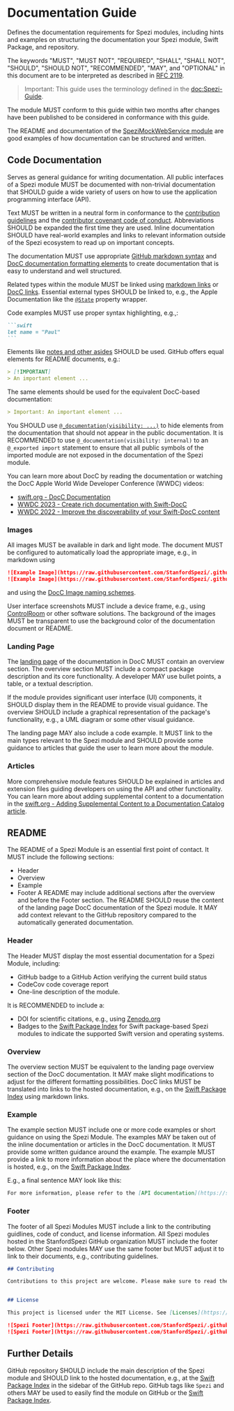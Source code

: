 # Documentation Guide

<!--

This source file is part of the Stanford Spezi open-source project

SPDX-FileCopyrightText: 2022 Stanford University and the project authors (see CONTRIBUTORS.md)

SPDX-License-Identifier: MIT

-->

Defines the documentation requirements for Spezi modules, including hints and examples on structuring the documentation your Spezi module, Swift Package, and repository.

The keywords "MUST", "MUST NOT", "REQUIRED", "SHALL", "SHALL NOT", "SHOULD", "SHOULD NOT", "RECOMMENDED", "MAY", and "OPTIONAL" in this document are to be interpreted as described in [RFC 2119](https://www.ietf.org/rfc/rfc2119.txt).

> Important: This guide uses the terminology defined in the <doc:Spezi-Guide>.

The module MUST conform to this guide within two months after changes have been published to be considered in conformance with this guide.

The README and documentation of the [SpeziMockWebService module](https://github.com/StanfordSpezi/SpeziMockWebService) are good examples of how documentation can be structured and written.


## Code Documentation

Serves as general guidance for writing documentation.
All public interfaces of a Spezi module MUST be documented with non-trivial documentation that SHOULD guide a wide variety of users on how to use the application programming interface (API).

Text MUST be written in a neutral form in conformance to the [contribution guidelines](https://github.com/StanfordSpezi/.github/blob/main/CONTRIBUTING.md) and the [contributor covenant code of conduct](https://github.com/StanfordSpezi/.github/blob/main/CODE_OF_CONDUCT.md).
Abbreviations SHOULD be expanded the first time they are used.
Inline documentation SHOULD have real-world examples and links to relevant information outside of the Spezi ecosystem to read up on important concepts.

The documentation MUST use appropriate [GitHub markdown syntax](https://docs.github.com/en/get-started/writing-on-github/getting-started-with-writing-and-formatting-on-github/basic-writing-and-formatting-syntax) and [DocC documentation formatting elements](https://www.swift.org/documentation/docc/formatting-your-documentation-content) to create documentation that is easy to understand and well structured. 

Related types within the module MUST be linked using [markdown links](https://docs.github.com/en/get-started/writing-on-github/getting-started-with-writing-and-formatting-on-github/basic-writing-and-formatting-syntax#links) or [DocC links](https://www.swift.org/documentation/docc/formatting-your-documentation-content#Link-to-Symbols-and-Other-Content).
Essential external types SHOULD be linked to, e.g., the Apple Documentation like the [`@State`](https://developer.apple.com/documentation/swiftui/state) property wrapper.

Code examples MUST use proper syntax highlighting, e.g.,:
````md
```swift
let name = "Paul"
```
````

Elements like [notes and other asides](https://www.swift.org/documentation/docc/documenting-a-swift-framework-or-package) SHOULD be used.
GitHub offers equal elements for README documents, e.g.:
```md
> [!IMPORTANT] 
> An important element ...
```
The same elements should be used for the equivalent DocC-based documentation:
```md
> Important: An important element ...
```

You SHOULD use [`@_documentation(visibility: ...)`](https://github.com/apple/swift/blob/main/docs/ReferenceGuides/UnderscoredAttributes.md#_documentationvisibility-) to hide elements from the documentation that should not appear in the public documentation.
It is RECOMMENDED to use `@_documentation(visibility: internal)` to an `@_exported import` statement to ensure that all public symbols of the imported module are not exposed in the documentation of the Spezi module.

You can learn more about DocC by reading the documentation or watching the DocC Apple World Wide Developer Conference (WWDC) videos:
- [swift.org - DocC Documentation](https://www.swift.org/documentation/docc/#)
- [WWDC 2023 - Create rich documentation with Swift-DocC](https://developer.apple.com/wwdc23/10244)
- [WWDC 2022 - Improve the discoverability of your Swift-DocC content](https://developer.apple.com/wwdc22/110369)


### Images

All images MUST be available in dark and light mode.
The document MUST be configured to automatically load the appropriate image, e.g., in markdown using
```md
![Example Image](https://raw.githubusercontent.com/StanfordSpezi/.github/main/Example.png#gh-light-mode-only)
![Example Image](https://raw.githubusercontent.com/StanfordSpezi/.github/main/Example~dark.png#gh-dark-mode-only)
```
and using the [DocC Image naming schemes](https://developer.apple.com/documentation/docc/image#Provide-Image-Variants).

User interface screenshots MUST include a device frame, e.g., using [ControlRoom](https://github.com/twostraws/ControlRoom) or other software solutions. The background of the images MUST be transparent to use the background color of the documentation document or README.


### Landing Page

The [landing page](https://www.swift.org/documentation/docc/documenting-a-swift-framework-or-package) of the documentation in DocC MUST contain an overview section.
The overview section MUST include a compact package description and its core functionality.
A developer MAY use bullet points, a table, or a textual description.

If the module provides significant user interface (UI) components, it SHOULD display them in the README to provide visual guidance.
The overview SHOULD include a graphical representation of the package's functionality, e.g., a UML diagram or some other visual guidance.

The landing page MAY also include a code example.
It MUST link to the main types relevant to the Spezi module and SHOULD provide some guidance to articles that guide the user to learn more about the module.


### Articles

More comprehensive module features SHOULD be explained in articles and extension files guiding developers on using the API and other functionality.
You can learn more about adding supplemental content to a documentation in the [swift.org - Adding Supplemental Content to a Documentation Catalog article](https://www.swift.org/documentation/docc/adding-supplemental-content-to-a-documentation-catalog).


## README

The README of a Spezi Module is an essential first point of contact.
It MUST include the following sections:
- Header
- Overview
- Example
- Footer
A README may include additional sections after the overview and before the Footer section.
The README SHOULD reuse the content of the landing page DocC documentation of the Spezi module. It MAY add context relevant to the GitHub repository compared to the automatically generated documentation.


### Header

The Header MUST display the most essential documentation for a Spezi Module, including:
- GitHub badge to a GitHub Action verifying the current build status
- CodeCov code coverage report
- One-line description of the module.

It is RECOMMENDED to include a:
- DOI for scientific citations, e.g., using [Zenodo.org](zenodo.org)
- Badges to the [Swift Package Index](https://swiftpackageindex.com) for Swift package-based Spezi modules to indicate the supported Swift version and operating systems.


### Overview

The overview section MUST be equivalent to the landing page overview section of the DocC documentation.
It MAY make slight modifications to adjust for the different formatting possibilities.
DocC links MUST be translated into links to the hosted documentation, e.g., on the [Swift Package Index](https://swiftpackageindex.com) using markdown links.


### Example

The example section MUST include one or more code examples or short guidance on using the Spezi Module.
The examples MAY be taken out of the inline documentation or articles in the DocC documentation.
It MUST provide some written guidance around the example.
The example MUST provide a link to more information about the place where the documentation is hosted, e.g., on the [Swift Package Index](https://swiftpackageindex.com).

E.g., a final sentence MAY look like this:
```md
For more information, please refer to the [API documentation](https://swiftpackageindex.com/StanfordSpezi/Spezi/documentation).
```

### Footer

The footer of all Spezi Modules MUST include a link to the contributing guidlines, code of conduct, and license information.
All Spezi modules hosted in the StanfordSpezi GitHub organization MUST include the footer below.
Other Spezi modules MAY use the same footer but MUST adjust it to link to their documents, e.g., contributing guidelines.
```md
## Contributing

Contributions to this project are welcome. Please make sure to read the [contribution guidelines](https://github.com/StanfordSpezi/.github/blob/main/CONTRIBUTING.md) and the [contributor covenant code of conduct](https://github.com/StanfordSpezi/.github/blob/main/CODE_OF_CONDUCT.md) first.


## License

This project is licensed under the MIT License. See [Licenses](https://github.com/StanfordSpezi/Spezi/tree/main/LICENSES) for more information.

![Spezi Footer](https://raw.githubusercontent.com/StanfordSpezi/.github/main/assets/Footer.png#gh-light-mode-only)
![Spezi Footer](https://raw.githubusercontent.com/StanfordSpezi/.github/main/assets/Footer~dark.png#gh-dark-mode-only)
```

## Further Details

GitHub repository SHOULD include the main description of the Spezi module and SHOULD link to the hosted documentation, e.g., at the [Swift Package Index](https://swiftpackageindex.com) in the sidebar of the GitHub repo.
GitHub tags like `Spezi` and others MAY be used to easily find the module on GitHub or the [Swift Package Index](https://swiftpackageindex.com).
